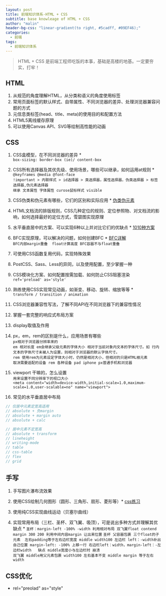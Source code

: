 ```yaml
---
layout: post
title: 前端知识体系-HTML + CSS
subtitle: base knowleage of HTML + CSS
author: "malin"
header-bg-css: "linear-gradient(to right, #5cadff, #09EF46);"
categories:
  - 前端
tags:
  - 前端知识体系
---
```


> HTML + CSS 是前端工程师吃饭的本事，基础是高楼的地基。一定要夯实，打牢！

## HTML

1. 从规范的角度理解HTML，从分类和语义的角度使用标签
2. 常用页面标签的默认样式、自带属性、不同浏览器的差异、处理浏览器兼容问题的方式
3. 元信息类标签(head、title、meta)的使用目的和配置方法
4. HTML5离线缓存原理
5. 可以使用Canvas API、SVG等绘制高性能的动画

<!--more-->
## CSS

1. CSS盒模型，在不同浏览器的差异 *  
`box-sizing: border-box (ie)/ content-box`  
2. CSS所有选择器及其优先级、使用场景，哪些可以继承，如何运用at规则 * `@keyframes @media @font-face`  
`!important > 内联样式 > id选择器 > 类选择器，属性选择器，伪类选择器 > 标签选择器,伪元素选择器`   
`继承 文本属性 字体属性 curose鼠标样式 visible`  
3. CSS伪类和伪元素有哪些，它们的区别和实际应用 * [伪类伪元素](https://www.jianshu.com/p/7d86345ac877)  

4. HTML文档流的排版规则，CSS几种定位的规则、定位参照物、对文档流的影响，如何选择最好的定位方式，雪碧图实现原理  

5. 水平垂直居中的方案、可以实现6种以上并对比它们的优缺点 * [1010种方案](https://juejin.im/post/5b9a4477f265da0ad82bf921)  

6. BFC实现原理，可以解决的问题，如何创建BFC *  [BFC详解](https://juejin.im/post/59b73d5bf265da064618731d)  
`BFC内部margin重叠  float计算高度 BFC容器不与float重叠`  
7. 可使用CSS函数复用代码，实现特殊效果  

8. PostCSS、Sass、Less的异同，以及使用配置，至少掌握一种  

9. CSS模块化方案、如何配置按需加载、如何防止CSS阻塞渲染  
`ref='preload' as='style'`
10. 熟练使用CSS实现常见动画，如渐变、移动、旋转、缩放等等 *  
`transform / transition / animation`
11. CSS浏览器兼容性写法，了解不同API在不同浏览器下的兼容性情况  

12. 掌握一套完整的响应式布局方案  

13. display取值及作用  

14. px，em，rem的区别是什么，应用场景有哪些  
`px相对于浏览器分辨率来的`  
`em 相对长度 em会继承父级元素的字体大小 相对于当前对象内文本的字体尺寸。如 行内文本的字体尺寸未被人为设置，则相对于浏览器的默认字体尺寸。`  
`rem 使用rem为元素设定字体大小时，仍然是相对大小，但相对的只是HTML根元素`  
`取决需要适配的设备 rem 各种设备 pad iphone px普通手机和浏览器`  
15. viewport 干嘛的，怎么设置  
`用来设置不同分辨率下的视口大小`  
`<meta content="width=device-width,initial-scale=1.0,maximum-scale=1.0,user-scalable=no" name="viewport">`  
16. 常见的水平垂直居中布局  
```js 
// 仅居中元素定宽高适用
// absolute + 负margin
// absolute + margin auto
// absolute + calc

// 居中元素不定宽高
// absolute + transform
// lineheight
// writing-mode
// table
// css-table
// flex
// grid
```   


## 手写

1. 手写图片瀑布流效果

2. 使用CSS绘制几何图形（圆形、三角形、扇形、菱形等）*  [css练习](2019-09-08-css-expriess.md)

3. 使用纯CSS实现曲线运动（贝塞尔曲线）

4. 实现常用布局（三栏、圣杯、双飞翼、吸顶），可是说出多种方式并理解其优缺点 * `圣杯：margin-left -100% -width 利用相对布局 双飞翼float contend margin 300 200 利用中间内容margin 让出来位置`
`圣杯 父容器包裹 三个float的子元素  左右padding等于左右边栏宽度 middle width100 左边栏 left：-width补出自己位置 margin-left: -100% 上移一行 右边栏left：width，margin-left：-左边栏width   缺点 middle宽度小与左边栏时 崩溃`  
`双飞翼 middle用父元素包裹 width100 左右基本不变 middle margin 等于左右width`  
## CSS优化

- rel="preolad" as="style"